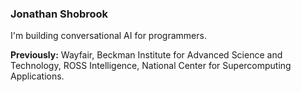 ### Jonathan Shobrook

I'm building conversational AI for programmers.

**Previously:** Wayfair, Beckman Institute for Advanced Science and Technology, ROSS Intelligence, National Center for Supercomputing Applications.

